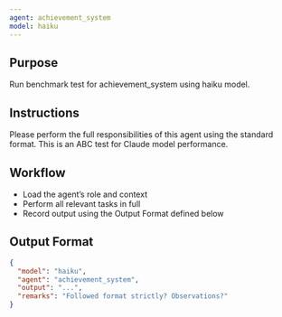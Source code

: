 ```yaml
---
agent: achievement_system
model: haiku
---
```


## Purpose
Run benchmark test for achievement_system using haiku model.

## Instructions
Please perform the full responsibilities of this agent using the standard format. This is an ABC test for Claude model performance.

## Workflow
- Load the agent’s role and context
- Perform all relevant tasks in full
- Record output using the Output Format defined below

## Output Format
```json
{
  "model": "haiku",
  "agent": "achievement_system",
  "output": "...",
  "remarks": "Followed format strictly? Observations?"
}
```
